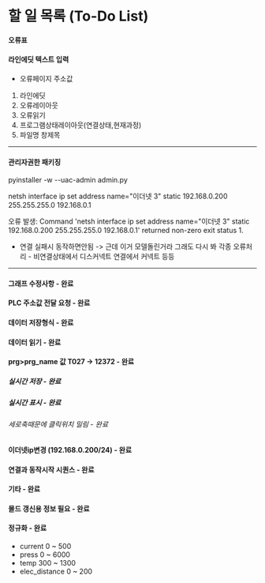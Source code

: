 # 할 일 목록 (To-Do List)

#### 오류표

#### 라인에딧 텍스트 입력
- 오류페이지 주소값

1. 라인에딧
2. 오류레이아웃
3. 오류읽기
4. 프로그램상태레이아웃(연결상태,현재과정)
5. 파일명 창제목


***  

#### 관리자권한 패키징
pyinstaller -w --uac-admin admin.py

netsh interface ip set address name="이더넷 3" static 192.168.0.200 255.255.255.0 192.168.0.1

오류 발생: Command 'netsh interface ip set address name="이더넷 3" static 192.168.0.200 255.255.255.0 192.168.0.1' returned non-zero exit status 1.

- 연결 실패시 동작하면안됨 -> 근데 이거 모델돌린거라 그래도 다시 봐
각종 오류처리 - 비연결상태에서 디스커넥트 연결에서 커넥트 등등

***  
#### 그래프 수정사항 - 완료
#### PLC 주소값 전달 요청 - 완료
#### 데이터 저장형식 - 완료
#### 데이터 읽기 - 완료
#### prg>prg_name 값 T027 -> 12372 - 완료
##### 실시간 저장 - 완료
##### 실시간 표시 - 완료
###### 세로축때문에 클릭위치 밀림 - 완료
#### 이더넷ip변경 (192.168.0.200/24) - 완료
#### 연결과 동작시작 시퀀스 - 완료
#### 기타 - 완료
#### 몰드 갱신용 정보 필요 - 완료
#### 정규화 - 완료
- current 0 ~ 500
- press 0 ~ 6000
- temp 300 ~ 1300
- elec_distance 0 ~ 200